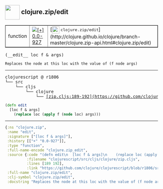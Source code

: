 ## <img width="48px" valign="middle" src="http://i.imgur.com/Hi20huC.png"> clojure.zip/edit

 <table border="1">
<tr>
<td>function</td>
<td><a href="https://github.com/cljsinfo/api-refs/tree/0.0-927"><img valign="middle" alt="[+] 0.0-927" src="https://img.shields.io/badge/+-0.0--927-lightgrey.svg"></a> </td>
<td>
[<img height="24px" valign="middle" src="http://i.imgur.com/1GjPKvB.png"> <samp>clojure.zip/edit</samp>](http://clojure.github.io/clojure/branch-master/clojure.zip-api.html#clojure.zip/edit)
</td>
</tr>
</table>

 <samp>
(__edit__ loc f & args)<br>
</samp>

```
Replaces the node at this loc with the value of (f node args)
```

---

 <pre>
clojurescript @ r1806
└── src
    └── cljs
        └── clojure
            └── <ins>[zip.cljs:189-192](https://github.com/clojure/clojurescript/blob/r1806/src/cljs/clojure/zip.cljs#L189-L192)</ins>
</pre>

```clj
(defn edit
  [loc f & args]
    (replace loc (apply f (node loc) args)))
```


---

```clj
{:ns "clojure.zip",
 :name "edit",
 :signature ["[loc f & args]"],
 :history [["+" "0.0-927"]],
 :type "function",
 :full-name-encode "clojure.zip_edit",
 :source {:code "(defn edit\n  [loc f & args]\n    (replace loc (apply f (node loc) args)))",
          :filename "clojurescript/src/cljs/clojure/zip.cljs",
          :lines [189 192],
          :link "https://github.com/clojure/clojurescript/blob/r1806/src/cljs/clojure/zip.cljs#L189-L192"},
 :full-name "clojure.zip/edit",
 :clj-symbol "clojure.zip/edit",
 :docstring "Replaces the node at this loc with the value of (f node args)"}

```
